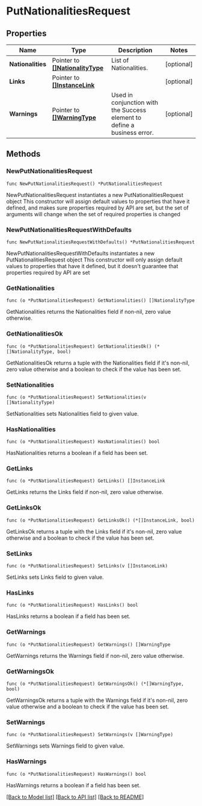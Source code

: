 # PutNationalitiesRequest

## Properties

Name | Type | Description | Notes
------------ | ------------- | ------------- | -------------
**Nationalities** | Pointer to [**[]NationalityType**](NationalityType.md) | List of Nationalities. | [optional] 
**Links** | Pointer to [**[]InstanceLink**](InstanceLink.md) |  | [optional] 
**Warnings** | Pointer to [**[]WarningType**](WarningType.md) | Used in conjunction with the Success element to define a business error. | [optional] 

## Methods

### NewPutNationalitiesRequest

`func NewPutNationalitiesRequest() *PutNationalitiesRequest`

NewPutNationalitiesRequest instantiates a new PutNationalitiesRequest object
This constructor will assign default values to properties that have it defined,
and makes sure properties required by API are set, but the set of arguments
will change when the set of required properties is changed

### NewPutNationalitiesRequestWithDefaults

`func NewPutNationalitiesRequestWithDefaults() *PutNationalitiesRequest`

NewPutNationalitiesRequestWithDefaults instantiates a new PutNationalitiesRequest object
This constructor will only assign default values to properties that have it defined,
but it doesn't guarantee that properties required by API are set

### GetNationalities

`func (o *PutNationalitiesRequest) GetNationalities() []NationalityType`

GetNationalities returns the Nationalities field if non-nil, zero value otherwise.

### GetNationalitiesOk

`func (o *PutNationalitiesRequest) GetNationalitiesOk() (*[]NationalityType, bool)`

GetNationalitiesOk returns a tuple with the Nationalities field if it's non-nil, zero value otherwise
and a boolean to check if the value has been set.

### SetNationalities

`func (o *PutNationalitiesRequest) SetNationalities(v []NationalityType)`

SetNationalities sets Nationalities field to given value.

### HasNationalities

`func (o *PutNationalitiesRequest) HasNationalities() bool`

HasNationalities returns a boolean if a field has been set.

### GetLinks

`func (o *PutNationalitiesRequest) GetLinks() []InstanceLink`

GetLinks returns the Links field if non-nil, zero value otherwise.

### GetLinksOk

`func (o *PutNationalitiesRequest) GetLinksOk() (*[]InstanceLink, bool)`

GetLinksOk returns a tuple with the Links field if it's non-nil, zero value otherwise
and a boolean to check if the value has been set.

### SetLinks

`func (o *PutNationalitiesRequest) SetLinks(v []InstanceLink)`

SetLinks sets Links field to given value.

### HasLinks

`func (o *PutNationalitiesRequest) HasLinks() bool`

HasLinks returns a boolean if a field has been set.

### GetWarnings

`func (o *PutNationalitiesRequest) GetWarnings() []WarningType`

GetWarnings returns the Warnings field if non-nil, zero value otherwise.

### GetWarningsOk

`func (o *PutNationalitiesRequest) GetWarningsOk() (*[]WarningType, bool)`

GetWarningsOk returns a tuple with the Warnings field if it's non-nil, zero value otherwise
and a boolean to check if the value has been set.

### SetWarnings

`func (o *PutNationalitiesRequest) SetWarnings(v []WarningType)`

SetWarnings sets Warnings field to given value.

### HasWarnings

`func (o *PutNationalitiesRequest) HasWarnings() bool`

HasWarnings returns a boolean if a field has been set.


[[Back to Model list]](../README.md#documentation-for-models) [[Back to API list]](../README.md#documentation-for-api-endpoints) [[Back to README]](../README.md)


